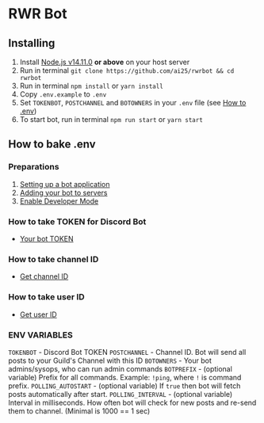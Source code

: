 # RWR Bot

## Installing

1. Install [Node.js v14.11.0](https://nodejs.org) **or above** on your host server
2. Run in terminal `git clone https://github.com/ai25/rwrbot && cd rwrbot`
3. Run in terminal `npm install` or `yarn install`
4. Copy `.env.example` to `.env`
5. Set `TOKENBOT`, `POSTCHANNEL` and `BOTOWNERS` in your `.env` file (see [How to .env](README.MD#How-to-bake-.env))
6. To start bot, run in terminal `npm run start` or `yarn start`

## How to bake .env

### Preparations

1. [Setting up a bot application](https://discordjs.guide/preparations/setting-up-a-bot-application.html)
2. [Adding your bot to servers](https://discordjs.guide/preparations/adding-your-bot-to-servers.html)
3. [Enable Developer Mode](https://discordia.me/en/developer-mode)

### How to take TOKEN for Discord Bot

- [Your bot TOKEN](https://discordjs.guide/preparations/setting-up-a-bot-application.html#your-token)

### How to take channel ID

- [Get channel ID](https://discordia.me/en/developer-mode#:~:text=To%20get%20the%20unique%20ID%20for%20a%20channel)

### How to take user ID

- [Get user ID](https://discordia.me/en/developer-mode#:~:text=To%20get%20the%20unique%20ID%20for%20a%20user)

### ENV VARIABLES

`TOKENBOT` - Discord Bot TOKEN
`POSTCHANNEL` - Channel ID. Bot will send all posts to your Guild's Channel with this ID
`BOTOWNERS` - Your bot admins/sysops, who can run admin commands
`BOTPREFIX` - (optional variable) Prefix for all commands. Example: `!ping`, where `!` is command prefix.
`POLLING_AUTOSTART` - (optional variable) If `true` then bot will fetch posts automatically after start.
`POLLING_INTERVAL` - (optional variable) Interval in milliseconds. How often bot will check for new posts and re-send them to channel. (Minimal is 1000 == 1 sec)
